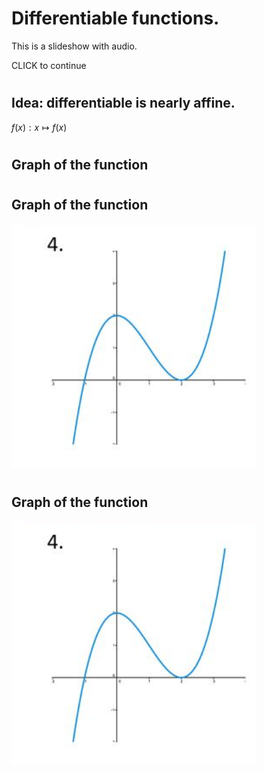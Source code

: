 # Differentiable functions. 

This is a slideshow with audio.

CLICK to continue

#

## Idea: differentiable is nearly affine. 

$f(x) : x \mapsto f(x)$
<audio  data-autoplay >
<source src="today_in_class.mp3" >
</audio>

#

##  Graph of the function

<audio  data-autoplay >
<source src="lets_draw_a.mp3" >
</audio>

#

##  Graph of the function

![graph of f](graph.png)

<audio  data-autoplay >
<source src="so_this_is.mp3" >
</audio>

#

##  Graph of the function


![graph of f](graph.png)

<audio  data-autoplay >
<source src="lets_choose_a.mp3" >
</audio>
